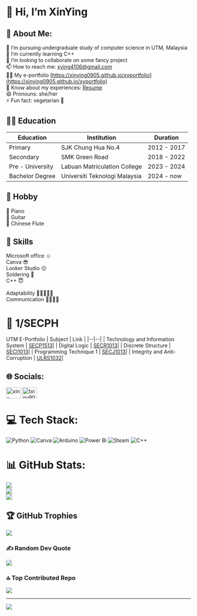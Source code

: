 # 👋 Hi, I’m XinYing

<!---
XinYing0905/XinYing0905 is a ✨ special ✨ repository because its `README.md` (this file) appears on your GitHub profile.
You can click the Preview link to take a look at your changes.
--->
## 💫 About Me:
👀 I’m pursuing undergraduate study of computer science in UTM, Malaysia<br>🌱 I’m currently learning C++<br>💞️ I’m looking to collaborate on some fancy project<br>📫 How to reach me: xying4106@gmail.com<br>👨‍💻 My e-portfolio [https://xinying0905.github.io/xyportfolio](https://xinying0905.github.io/xyportfolio)<br>📄 Know about my experiences: [Resume](https://drive.google.com/file/d/1em8SV9cPUlf4T0QjIfepqc6d050O_7Vw/view?usp=sharing)<br>😄 Pronouns: she/her<br>⚡ Fun fact: vegetarian 🥦

## 🧑‍🏫 Education 
| Education | Institution | Duration  |
|--|--|--|
| Primary | SJK Chung Hua No.4 | 2012 - 2017 |
| Secondary | SMK Green Road | 2018 - 2022 |
| Pre - University | Labuan Matriculation College | 2023 - 2024 |
| Bachelor Degree | Universiti Teknologi Malaysia | 2024 - now |

## 🌸 Hobby
🎹 Piano<br>
🎸 Guitar<br>
🎼 Chinese Flute<br>

## 🔧 Skills
Microsoft office ☺️ <br>
Canva 😎 <br>
Looker Studio 😗 <br>
Soldering 🙂 <br>
C++ 😇 <br>
<br>
Adaptability 🌟🌟🌟🌟🌟<br>
Communication 🌟🌟🌟🌟<br>



# 🤞 1/SECPH
UTM E-Portfolio
| Subject | Link  |
|--|--|
| Technology and Information System |  [SECP1513](https://github.com/XinYing0905/tis)|
| Digital Logic | [SECR1013](https://github.com/XinYing0905/digital-logic)|
| Discrete Structure | [SECI1013](https://github.com/XinYing0905/discreteStructure)|
| Programming Technique 1 | [SECJ1013](https://github.com/XinYing0905/pt1)|
| Integrity and Anti-Corruption | [ULRS1032](https://github.com/XinYing0905/Anti-Rasuah)|

## 🌐 Socials:
<p align="left">
<a href="https://linkedin.com/in/xin-ying-tay-4106txy" target="blank"><img align="center" src="https://raw.githubusercontent.com/rahuldkjain/github-profile-readme-generator/master/src/images/icons/Social/linked-in-alt.svg" alt="xin-ying-tay-4106txy" height="30" width="40" /></a>
<a href="https://instagram.com/txiny905" target="blank"><img align="center" src="https://raw.githubusercontent.com/rahuldkjain/github-profile-readme-generator/master/src/images/icons/Social/instagram.svg" alt="txiny905" height="30" width="40" /></a>
</p>

# 💻 Tech Stack:
![Python](https://img.shields.io/badge/python-3670A0?style=for-the-badge&logo=python&logoColor=ffdd54) ![Canva](https://img.shields.io/badge/Canva-%2300C4CC.svg?style=for-the-badge&logo=Canva&logoColor=white) ![Arduino](https://img.shields.io/badge/-Arduino-00979D?style=for-the-badge&logo=Arduino&logoColor=white) ![Power Bi](https://img.shields.io/badge/power_bi-F2C811?style=for-the-badge&logo=powerbi&logoColor=black) ![Steam](https://img.shields.io/badge/steam-%23000000.svg?style=for-the-badge&logo=steam&logoColor=white) ![C++](https://img.shields.io/badge/c++-%2300599C.svg?style=for-the-badge&logo=c%2B%2B&logoColor=white)
# 📊 GitHub Stats:
![](https://github-readme-stats.vercel.app/api?username=XinYing0905&theme=radical&hide_border=false&include_all_commits=true&count_private=true)<br/>
![](https://github-readme-streak-stats.herokuapp.com/?user=XinYing0905&theme=radical&hide_border=false)<br/>
![](https://github-readme-stats.vercel.app/api/top-langs/?username=XinYing0905&theme=radical&hide_border=false&include_all_commits=true&count_private=true&layout=compact)

## 🏆 GitHub Trophies
![](https://github-profile-trophy.vercel.app/?username=XinYing0905&theme=radical&no-frame=false&no-bg=true&margin-w=4)

### ✍️ Random Dev Quote
![](https://quotes-github-readme.vercel.app/api?type=horizontal&theme=radical)

### 🔝 Top Contributed Repo
![](https://github-contributor-stats.vercel.app/api?username=XinYing0905&limit=5&theme=radical&combine_all_yearly_contributions=true)

---
[![](https://visitcount.itsvg.in/api?id=XinYing0905&icon=0&color=0)](https://visitcount.itsvg.in)

<!-- Proudly created with GPRM ( https://gprm.itsvg.in ) -->

<!-- Proudly created with GPRM ( https://gprm.itsvg.in ) -->

<!-- Proudly created with GPRM ( https://gprm.itsvg.in ) -->
